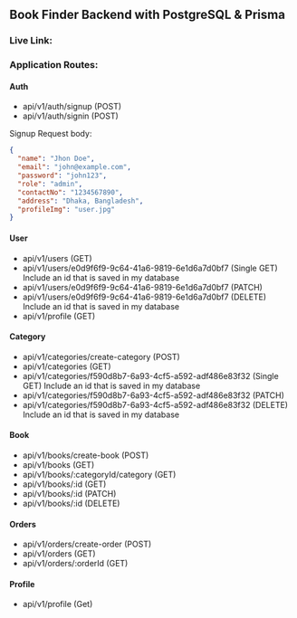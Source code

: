 ## Book Finder  Backend with PostgreSQL & Prisma

### Live Link: 

### Application Routes:

#### Auth

- api/v1/auth/signup (POST)
- api/v1/auth/signin (POST)

Signup Request body:

```json
{
  "name": "Jhon Doe",
  "email": "john@example.com",
  "password": "john123",
  "role": "admin",
  "contactNo": "1234567890",
  "address": "Dhaka, Bangladesh",
  "profileImg": "user.jpg"
}
```

#### User

- api/v1/users (GET)
- api/v1/users/e0d9f6f9-9c64-41a6-9819-6e1d6a7d0bf7 (Single GET) Include an id that is saved in my database
- api/v1/users/e0d9f6f9-9c64-41a6-9819-6e1d6a7d0bf7 (PATCH)
- api/v1/users/e0d9f6f9-9c64-41a6-9819-6e1d6a7d0bf7 (DELETE) Include an id that is saved in my database
- api/v1/profile (GET)

#### Category

- api/v1/categories/create-category (POST)
- api/v1/categories (GET)
- api/v1/categories/f590d8b7-6a93-4cf5-a592-adf486e83f32 (Single GET) Include an id that is saved in my database
- api/v1/categories/f590d8b7-6a93-4cf5-a592-adf486e83f32 (PATCH)
- api/v1/categories/f590d8b7-6a93-4cf5-a592-adf486e83f32 (DELETE) Include an id that is saved in my database

#### Book

- api/v1/books/create-book (POST)
- api/v1/books (GET)
- api/v1/books/:categoryId/category (GET)
- api/v1/books/:id (GET)
- api/v1/books/:id (PATCH)
- api/v1/books/:id (DELETE)

#### Orders

- api/v1/orders/create-order (POST)
- api/v1/orders (GET)
- api/v1/orders/:orderId (GET)

#### Profile

- api/v1/profile (Get)
